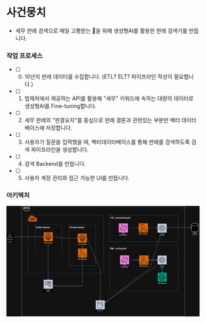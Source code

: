 # 사건뭉치
- 세무 판례 검색으로 매일 고통받는 💩을 위해 생성형AI를 활용한 판례 검색기를 만듭니다.

### 작업 프로세스
- [ ] 0. 10년치 판례 데이터를 수집합니다. (ETL? ELT? 파이프라인 작성이 필요합니다.)
- [ ] 1. 법제처에서 제공하는 API를 활용해 "세무" 키워드에 속하는 대량의 데이터로 생성형AI를 Fine-tuning합니다.
- [ ] 2. 세무 판례의 "판결요지"를 중심으로 판례 결론과 관련있는 부분만 벡터 데이터베이스에 저장합니다.
- [ ] 3. 사용자가 질문을 입력했을 때, 벡터데이터베이스를 통해 판례를 검색하도록 검색 파이프라인을 생성합니다.
- [ ] 4. 검색 Backend를 만듭니다.
- [ ] 5. 사용자 계정 관리와 접근 가능한 UI를 만듭니다.

### 아키텍처
<p align="center">
  <img src="./doc/architecture/architecture_v0.1.png">
</p>
